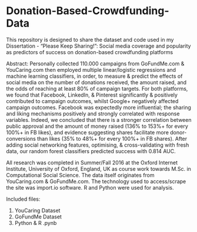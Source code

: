 # Donation-Based-Crowdfunding-Data

This repository is designed to share the dataset and code used in my Dissertation - “Please Keep Sharing!”: Social media coverage and popularity as predictors of success on donation-based crowdfunding platforms

Abstract: Personally collected 110.000 campaigns from GoFundMe.com & YouCaring.com then employed multiple linear/logistic regressions and machine learning classifiers, in order, to measure & predict the effects of social media on the number of donations received, the amount raised, and the odds of reaching at least 80% of campaign targets. For both platforms, we found that Facebook, LinkedIn, & Pinterest significantly & positively contributed to campaign outcomes, whilst Google+ negatively affected campaign outcomes. Facebook was expectedly more influential; the sharing and liking mechanisms positively and strongly correlated with response variables. Indeed, we concluded that there is a stronger correlation between public approval and the amount of money raised (136% to 153%+ for every 100%+ in FB likes), and evidence suggesting shares facilitate more donor-conversions than likes (35% to 48%+ for every 100%+ in FB shares). After adding social networking features, optimising, & cross-validating with fresh data, our random forest classifiers predicted success with 0.814 AUC.

All research was completed in Summer/Fall 2016 at the Oxford Internet Institute, University of Oxford, England, UK as course work towards M.Sc. in Computational Social Science. 
The data itself originates from YouCaring.com & GoFundMe.com. The technology used to access/scrape the site was import.io software. R and Python were used for analysis.

Included files:
1. YouCaring Dataset
2. GoFundMe Dataset
3. Python & R .pynb

